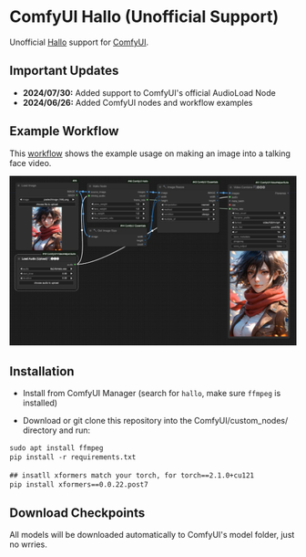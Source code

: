 # ComfyUI Hallo (Unofficial Support)

Unofficial [Hallo](https://github.com/fudan-generative-vision/hallo) support for [ComfyUI](https://github.com/comfyanonymous/ComfyUI).

## Important Updates
- **2024/07/30:** Added support to ComfyUI's official AudioLoad Node
- **2024/06/26:** Added ComfyUI nodes and workflow examples

## Example Workflow
This [workflow](examples/hallo_comfyui_basic.json) shows the example usage on making an image into a talking face video.

 ![](examples/hallo_comfyui_basic.jpg)

## Installation
- Install from ComfyUI Manager (search for `hallo`, make sure `ffmpeg` is installed)

- Download or git clone this repository into the ComfyUI/custom_nodes/ directory and run:
```
sudo apt install ffmpeg
pip install -r requirements.txt

## insatll xformers match your torch, for torch==2.1.0+cu121
pip install xformers==0.0.22.post7
```

## Download Checkpoints
All models will be downloaded automatically to ComfyUI's model folder, just no wrries.